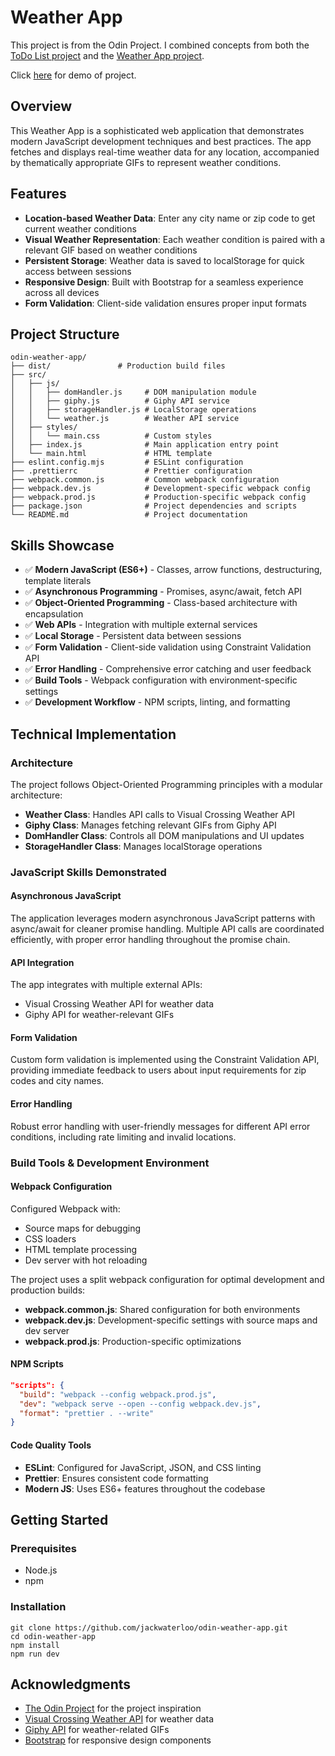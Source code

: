 # Weather App

This project is from the Odin Project. I combined concepts from both the [ToDo List project](https://www.theodinproject.com/lessons/node-path-javascript-todo-list) and the [Weather App project](https://www.theodinproject.com/lessons/node-path-javascript-weather-app).

Click [here](https://jackwaterloo.github.io/odin-weather-app/) for demo of project.

## Overview

This Weather App is a sophisticated web application that demonstrates modern JavaScript development techniques and best practices. The app fetches and displays real-time weather data for any location, accompanied by thematically appropriate GIFs to represent weather conditions.

## Features

- **Location-based Weather Data**: Enter any city name or zip code to get current weather conditions
- **Visual Weather Representation**: Each weather condition is paired with a relevant GIF based on weather conditions
- **Persistent Storage**: Weather data is saved to localStorage for quick access between sessions
- **Responsive Design**: Built with Bootstrap for a seamless experience across all devices
- **Form Validation**: Client-side validation ensures proper input formats

## Project Structure

```
odin-weather-app/
├── dist/               # Production build files
├── src/
│   ├── js/
│   │   ├── domHandler.js     # DOM manipulation module
│   │   ├── giphy.js          # Giphy API service
│   │   ├── storageHandler.js # LocalStorage operations
│   │   └── weather.js        # Weather API service
│   ├── styles/
│   │   └── main.css          # Custom styles
│   ├── index.js              # Main application entry point
│   └── main.html             # HTML template
├── eslint.config.mjs         # ESLint configuration
├── .prettierrc               # Prettier configuration
├── webpack.common.js         # Common webpack configuration
├── webpack.dev.js            # Development-specific webpack config
├── webpack.prod.js           # Production-specific webpack config
├── package.json              # Project dependencies and scripts
└── README.md                 # Project documentation
```

## Skills Showcase

- ✅ **Modern JavaScript (ES6+)** - Classes, arrow functions, destructuring, template literals
- ✅ **Asynchronous Programming** - Promises, async/await, fetch API
- ✅ **Object-Oriented Programming** - Class-based architecture with encapsulation
- ✅ **Web APIs** - Integration with multiple external services
- ✅ **Local Storage** - Persistent data between sessions
- ✅ **Form Validation** - Client-side validation using Constraint Validation API
- ✅ **Error Handling** - Comprehensive error catching and user feedback
- ✅ **Build Tools** - Webpack configuration with environment-specific settings
- ✅ **Development Workflow** - NPM scripts, linting, and formatting

## Technical Implementation

### Architecture

The project follows Object-Oriented Programming principles with a modular architecture:

- **Weather Class**: Handles API calls to Visual Crossing Weather API
- **Giphy Class**: Manages fetching relevant GIFs from Giphy API
- **DomHandler Class**: Controls all DOM manipulations and UI updates
- **StorageHandler Class**: Manages localStorage operations

### JavaScript Skills Demonstrated

#### Asynchronous JavaScript

The application leverages modern asynchronous JavaScript patterns with async/await for cleaner promise handling. Multiple API calls are coordinated efficiently, with proper error handling throughout the promise chain.

#### API Integration

The app integrates with multiple external APIs:

- Visual Crossing Weather API for weather data
- Giphy API for weather-relevant GIFs

#### Form Validation

Custom form validation is implemented using the Constraint Validation API, providing immediate feedback to users about input requirements for zip codes and city names.

#### Error Handling

Robust error handling with user-friendly messages for different API error conditions, including rate limiting and invalid locations.

### Build Tools & Development Environment

#### Webpack Configuration

Configured Webpack with:

- Source maps for debugging
- CSS loaders
- HTML template processing
- Dev server with hot reloading

The project uses a split webpack configuration for optimal development and production builds:

- **webpack.common.js**: Shared configuration for both environments
- **webpack.dev.js**: Development-specific settings with source maps and dev server
- **webpack.prod.js**: Production-specific optimizations

#### NPM Scripts

```json
"scripts": {
  "build": "webpack --config webpack.prod.js",
  "dev": "webpack serve --open --config webpack.dev.js",
  "format": "prettier . --write"
}
```

#### Code Quality Tools

- **ESLint**: Configured for JavaScript, JSON, and CSS linting
- **Prettier**: Ensures consistent code formatting
- **Modern JS**: Uses ES6+ features throughout the codebase

## Getting Started

### Prerequisites

- Node.js
- npm

### Installation

```
git clone https://github.com/jackwaterloo/odin-weather-app.git
cd odin-weather-app
npm install
npm run dev
```

## Acknowledgments

- [The Odin Project](https://www.theodinproject.com/) for the project inspiration
- [Visual Crossing Weather API](https://www.visualcrossing.com/) for weather data
- [Giphy API](https://developers.giphy.com/) for weather-related GIFs
- [Bootstrap](https://getbootstrap.com/) for responsive design components
